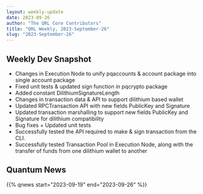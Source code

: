 ```yaml
---
layout: weekly-update
date: 2023-09-26
author: "The QRL Core Contributors"
title: "QRL Weekly, 2023-September-26"
slug: "2023-September-26"
---
```


## Weekly Dev Snapshot

- Changes in Execution Node to unify pqaccounts & account package into single account package
- Fixed unit tests & updated sign function in pqcrypto package
- Added constant DilithiumSignatureLength
- Changes in transaction data & API to support dilithium based wallet
- Updated RPCTransaction API with new fields PublicKey and Signature
- Updated transaction marshalling to support new fields PublicKey and Signature for dilithium compatibility
- Bug fixes + Updated unit tests
- Successfully tested the API required to make & sign transaction from the CLI.
- Successfully tested Transaction Pool in Execution Node, along with the transfer of funds from one dilithium wallet to another

<!--more-->

## Quantum News

{{% qnews start="2023-09-19" end="2023-09-26" %}}
